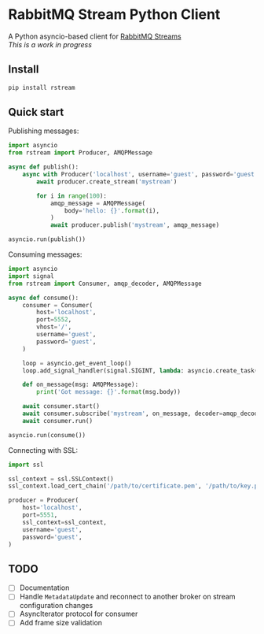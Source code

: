 # RabbitMQ Stream Python Client

A Python asyncio-based client for [RabbitMQ Streams](https://github.com/rabbitmq/rabbitmq-server/tree/master/deps/rabbitmq_stream)  
_This is a work in progress_

## Install

```bash
pip install rstream
```

## Quick start

Publishing messages:

```python
import asyncio
from rstream import Producer, AMQPMessage

async def publish():
    async with Producer('localhost', username='guest', password='guest') as producer:
        await producer.create_stream('mystream')

        for i in range(100):
            amqp_message = AMQPMessage(
                body='hello: {}'.format(i),
            )
            await producer.publish('mystream', amqp_message)

asyncio.run(publish())
```

Consuming messages:

```python
import asyncio
import signal
from rstream import Consumer, amqp_decoder, AMQPMessage

async def consume():
    consumer = Consumer(
        host='localhost',
        port=5552,
        vhost='/',
        username='guest',
        password='guest',
    )

    loop = asyncio.get_event_loop()
    loop.add_signal_handler(signal.SIGINT, lambda: asyncio.create_task(consumer.close()))

    def on_message(msg: AMQPMessage):
        print('Got message: {}'.format(msg.body))

    await consumer.start()
    await consumer.subscribe('mystream', on_message, decoder=amqp_decoder)
    await consumer.run()

asyncio.run(consume())
```

Connecting with SSL:

```python
import ssl

ssl_context = ssl.SSLContext()
ssl_context.load_cert_chain('/path/to/certificate.pem', '/path/to/key.pem')

producer = Producer(
    host='localhost',
    port=5551,
    ssl_context=ssl_context,
    username='guest',
    password='guest',
)
```

## TODO

- [ ] Documentation
- [ ] Handle `MetadataUpdate` and reconnect to another broker on stream configuration changes
- [ ] AsyncIterator protocol for consumer
- [ ] Add frame size validation
